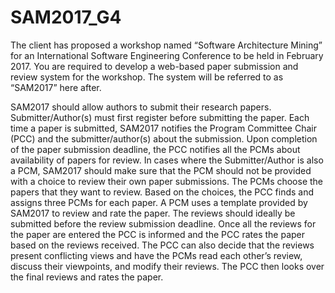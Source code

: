 # SAM2017_G4

The client has proposed a workshop named “Software Architecture Mining” for an International Software Engineering Conference
to be held in February 2017. You are required to develop a web-based paper submission and review system for the workshop. 
The system will be referred to as “SAM2017” here after. 

SAM2017 should allow authors to submit their research papers. Submitter/Author(s) must first register before submitting the paper. 
Each time a paper is submitted, SAM2017 notifies the Program Committee Chair (PCC) and 
the submitter/author(s) about the submission. Upon completion of the paper submission deadline, the PCC notifies all the PCMs 
about availability of papers for review. In cases where the Submitter/Author is also a PCM, SAM2017 should make sure that 
the PCM should not be provided with a choice to review their own paper submissions.  The PCMs choose the papers that they 
want to review. Based on the choices, the PCC finds and assigns three PCMs for each paper. A PCM uses a template 
provided by SAM2017 to review and rate the paper. The reviews should ideally be submitted before the review submission deadline. 
Once all the reviews for the paper are entered the PCC is informed and the PCC rates the paper based on the reviews received. 
The PCC can also decide that the reviews present conflicting views and have the PCMs read each other’s review, 
discuss their viewpoints, and modify their reviews. The PCC then looks over the final reviews and rates the paper.

